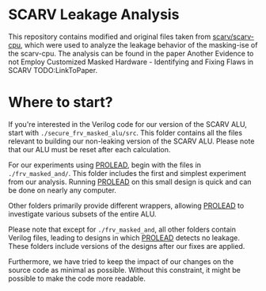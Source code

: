 
# SCARV Leakage Analysis

This repository contains modified and original files taken from [scarv/scarv-cpu](https://github.com/scarv/scarv-cpu/tree/scarv/xcrypto/masking-ise), which were used to analyze the leakage behavior of the masking-ise of the scarv-cpu.
The analysis can be found in the paper Another Evidence to not Employ Customized Masked Hardware - Identifying and Fixing Flaws in SCARV TODO:LinkToPaper.

# Where to start?
If you're interested in the Verilog code for our version of the SCARV ALU, start with `./secure_frv_masked_alu/src`.
This folder contains all the files relevant to building our non-leaking version of the SCARV ALU.
Please note that our ALU must be reset after each calculation.

For our experiments using [PROLEAD](https://github.com/ChairImpSec/PROLEAD), begin with the files in `./frv_masked_and/`.
This folder includes the first and simplest experiment from our analysis.
Running [PROLEAD](https://github.com/ChairImpSec/PROLEAD) on this small design is quick and can be done on nearly any computer.

Other folders primarily provide different wrappers, allowing [PROLEAD](https://github.com/ChairImpSec/PROLEAD) to investigate various subsets of the entire ALU.

Please note that except for `./frv_masked_and`, all other folders contain Verilog files, leading to designs in which [PROLEAD](https://github.com/ChairImpSec/PROLEAD) detects no leakage.
These folders include versions of the designs after our fixes are applied.

Furthermore, we have tried to keep the impact of our changes on the source code as minimal as possible.
Without this constraint, it might be possible to make the code more readable.
